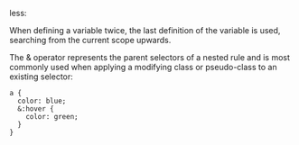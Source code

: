 less:

When defining a variable twice, the last definition of the variable is used, searching from the current scope upwards. 


The & operator represents the parent selectors of a nested rule and is most commonly used when applying a modifying class or pseudo-class to an existing selector:

```
a {
  color: blue;
  &:hover {
    color: green;
  }
}
```


